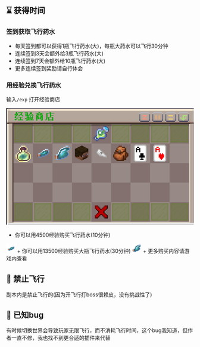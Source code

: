 ## ⌛ 获得时间

### 签到获取飞行药水
+ 每天签到都可以获得1瓶飞行药水(大)，每瓶大药水可以飞行30分钟
+ 连续签到3天会额外给3瓶飞行药水(大)
+ 连续签到7天会额外给10瓶飞行药水(大)
+ 更多连续签到奖励请自行体会

### 用经验兑换飞行药水
输入`/exp` 打开经验商店

![经验商店](pics/fly/expshop%202024.4.16.png)

+ 你可以用4500经验购买飞行药水(10分钟)  
<img src="pics/icon/fly_potion_small.png" style="width:5%" alt="飞行药水"/>
+ 你可以用13500经验购买大瓶飞行药水(30分钟)  
<img src="pics/icon/fly_potion_large.png" style="width:5%" alt="大飞行药水"/>
+ 更多购买内容请游戏内查看

## 🚫 禁止飞行
副本内是禁止飞行的(因为开飞行打boss很赖皮，没有挑战性了)


## 💩 已知bug
有时候切换世界会导致玩家无限飞行，而不消耗飞行时间，这个bug我知道，但作者一直不修，我也找不到更合适的插件来代替
